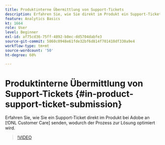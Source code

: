 ```yaml
---
title: Produktinterne Übermittlung von Support-Tickets
description: Erfahren Sie, wie Sie direkt im Produkt ein Support-Ticket an die Kundenunterstützung von Adobe senden können, wodurch der Lösungsprozess optimiert wird.
feature: Analytics Basics
kt: 1664
role: User
level: Beginner
exl-id: af75cd36-75ff-4892-b8ec-dd5704dabfe3
source-git-commit: 5860c0948e61fde32bf6d814f701410df330a9e4
workflow-type: tm+mt
source-wordcount: '50'
ht-degree: 60%

---
```


# Produktinterne Übermittlung von Support-Tickets {#in-product-support-ticket-submission}

Erfahren Sie, wie Sie ein Support-Ticket direkt im Produkt bei Adobe an [!DNL Customer Care] senden, wodurch der Prozess zur Lösung optimiert wird.

>[!VIDEO](https://video.tv.adobe.com/v/3430050/?quality=12&learn=on&captions=ger)
